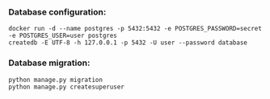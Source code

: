### Database configuration:

```
docker run -d --name postgres -p 5432:5432 -e POSTGRES_PASSWORD=secret -e POSTGRES_USER=user postgres
createdb -E UTF-8 -h 127.0.0.1 -p 5432 -U user --password database
```

### Database migration:
```
python manage.py migration
python manage.py createsuperuser
```